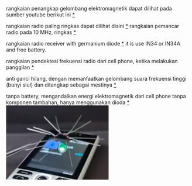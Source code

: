 rangkaian penangkap gelombang elektromagnetik dapat dilihat pada sumber youtube berikut ini [*](
https://youtu.be/XpLCK88nVgU)

rangkaian radio paling ringkas dapat dilihat disini [*](https://www.youtube.com/watch?v=GdvKDFz9Xi4)
rangkaian pemancar radio pada 10 MHz, ringkas [*](https://youtu.be/7MavXzTjP04)

rangkaian radio receiver with germanium diode [*](https://www.youtube.com/watch?v=DtIoUX725Jk) it is use IN34 or IN34A and free battery. 

rangkaian pendektesi frekuensi radio dari cell phone, ketika melakukan panggilan [*](https://youtu.be/xgIL81VSKX4)

anti ganci hilang, dengan memanfaatkan gelombang suara frekuensi tinggi (bunyi siul) dan ditangkap sebagai mestinya [*](https://youtu.be/cQifbc_xJK8)

tanpa battery, mengandalkan energi elektromagnetik dari cell phone tanpa komponen tambahan, hanya menggunakan dioda [*](https://www.youtube.com/shorts/bGeJJ0p3La8)
![d7ec2b1237e14bb1da98f2705aa12a60.png](../../../../_resources/d7ec2b1237e14bb1da98f2705aa12a60.png)